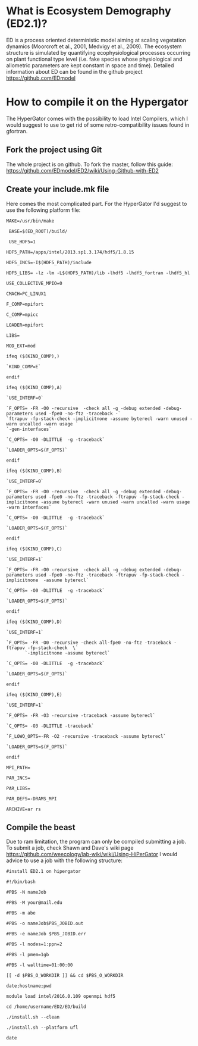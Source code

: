 # What is Ecosystem Demography (ED2.1)?
ED is a process oriented deterministic model aiming at scaling vegetation dynamics (Moorcroft et al., 2001, Medvigy et al., 2009). The ecosystem structure is simulated by quantifying ecophysiological processes occurring on plant functional type level (i.e. fake species whose physiological and allometric parameters are kept constant in space and time). Detailed information about ED can be found in the github project https://github.com/EDmodel

# How to compile it on the Hypergator
The HyperGator comes with the possibility to load Intel Compilers, which I would suggest to use to get rid of some retro-compatibility issues found in gfortran. 

## Fork the project using Git
The whole project is on github. To fork the master, follow this guide: https://github.com/EDmodel/ED2/wiki/Using-Github-with-ED2
## Create your include.mk file
Here comes the most complicated part. For the HyperGator I'd suggest to use the following platform file:

`MAKE=/usr/bin/make`

` BASE=$(ED_ROOT)/build/`

` USE_HDF5=1`

`HDF5_PATH=/apps/intel/2013.sp1.3.174/hdf5/1.8.15`

`HDF5_INCS=-I$(HDF5_PATH)/include`

`HDF5_LIBS= -lz -lm -L$(HDF5_PATH)/lib -lhdf5 -lhdf5_fortran -lhdf5_hl`

`USE_COLLECTIVE_MPIO=0`

`CMACH=PC_LINUX1`

`F_COMP=mpifort`

`C_COMP=mpicc`

`LOADER=mpifort`

`LIBS=`

`MOD_EXT=mod`

`ifeq ($(KIND_COMP),)`

    `KIND_COMP=E`

`endif`

`ifeq ($(KIND_COMP),A)`

    `USE_INTERF=0`

    `F_OPTS= -FR -O0 -recursive  -check all -g -debug extended -debug-parameters used -fpe0 -no-ftz -traceback -`
    `ftrapuv -fp-stack-check -implicitnone -assume byterecl -warn unused -warn uncalled -warn usage `
    `-gen-interfaces`

    `C_OPTS= -O0 -DLITTLE  -g -traceback`

    `LOADER_OPTS=$(F_OPTS)`

`endif`

`ifeq ($(KIND_COMP),B)`

    `USE_INTERF=0`

    `F_OPTS= -FR -O0 -recursive  -check all -g -debug extended -debug-parameters used -fpe0 -no-ftz -traceback -ftrapuv -fp-stack-check -implicitnone -assume byterecl -warn unused -warn uncalled -warn usage -warn interfaces`

    `C_OPTS= -O0 -DLITTLE  -g -traceback`

    `LOADER_OPTS=$(F_OPTS)`

`endif`

`ifeq ($(KIND_COMP),C)`

    `USE_INTERF=1`

    `F_OPTS= -FR -O0 -recursive  -check all -g -debug extended -debug-parameters used -fpe0 -no-ftz -traceback -ftrapuv -fp-stack-check -implicitnone  -assume byterecl`

    `C_OPTS= -O0 -DLITTLE  -g -traceback`

    `LOADER_OPTS=$(F_OPTS)`

`endif`

`ifeq ($(KIND_COMP),D)`

    `USE_INTERF=1`

    `F_OPTS= -FR -O0 -recursive -check all-fpe0 -no-ftz -traceback -ftrapuv -fp-stack-check  \`
           `-implicitnone -assume byterecl`

    `C_OPTS= -O0 -DLITTLE  -g -traceback`

    `LOADER_OPTS=$(F_OPTS)`

`endif`

`ifeq ($(KIND_COMP),E)`

    `USE_INTERF=1`

    `F_OPTS= -FR -O3 -recursive -traceback -assume byterecl`

    `C_OPTS= -O3 -DLITTLE -traceback`

    `F_LOWO_OPTS=-FR -O2 -recursive -traceback -assume byterecl`

    `LOADER_OPTS=$(F_OPTS)`

`endif`

`MPI_PATH=`

`PAR_INCS=`

`PAR_LIBS=`

`PAR_DEFS=-DRAMS_MPI`

`ARCHIVE=ar rs`

## Compile the beast
Due to ram limitation, the program can only be compiled submitting a job. To submit a job, check Shawn and Dave's wiki page https://github.com/weecology/lab-wiki/wiki/Using-HiPerGator
I would advice to use a job with the following structure:

`#install ED2.1 on hipergator`

`#!/bin/bash                                                                                                 `

`#PBS -N nameJob                                                                                               `

`#PBS -M your@mail.edu                                                                                   `

`#PBS -m abe                                                                                                 `

`#PBS -o nameJob$PBS_JOBID.out                                                                                 `

`#PBS -e nameJob $PBS_JOBID.err                                                                                 `

`#PBS -l nodes=1:ppn=2                                                                                       `

`#PBS -l pmem=1gb                                                                                            `

`#PBS -l walltime=01:00:00                                                                                   `

`[[ -d $PBS_O_WORKDIR ]] && cd $PBS_O_WORKDIR`

`date;hostname;pwd`

`module load intel/2016.0.109 openmpi hdf5`

`cd /home/username/ED2/ED/build`

`./install.sh --clean`

`./install.sh --platform ufl`

`date`
 